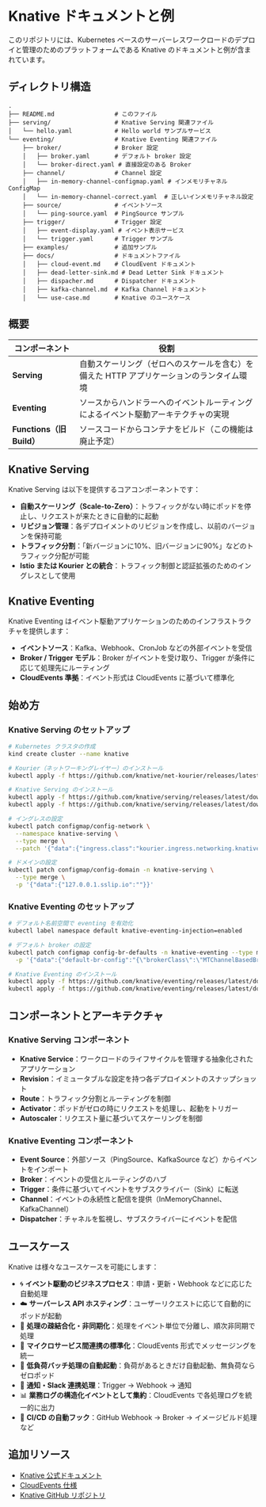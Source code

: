 # Knative ドキュメントと例

このリポジトリには、Kubernetes ベースのサーバーレスワークロードのデプロイと管理のためのプラットフォームである Knative のドキュメントと例が含まれています。

## ディレクトリ構造

```
.
├── README.md                 # このファイル
├── serving/                  # Knative Serving 関連ファイル
│   └── hello.yaml            # Hello world サンプルサービス
└── eventing/                 # Knative Eventing 関連ファイル
    ├── broker/               # Broker 設定
    │   ├── broker.yaml       # デフォルト broker 設定
    │   └── broker-direct.yaml # 直接設定のある Broker
    ├── channel/              # Channel 設定
    │   ├── in-memory-channel-configmap.yaml # インメモリチャネル ConfigMap
    │   └── in-memory-channel-correct.yaml  # 正しいインメモリチャネル設定
    ├── source/               # イベントソース
    │   └── ping-source.yaml  # PingSource サンプル
    ├── trigger/              # Trigger 設定
    │   ├── event-display.yaml # イベント表示サービス
    │   └── trigger.yaml      # Trigger サンプル
    ├── examples/             # 追加サンプル
    ├── docs/                 # ドキュメントファイル
    │   ├── cloud-event.md    # CloudEvent ドキュメント
    │   ├── dead-letter-sink.md # Dead Letter Sink ドキュメント
    │   ├── dispacher.md      # Dispatcher ドキュメント
    │   ├── kafka-channel.md  # Kafka Channel ドキュメント
    │   └── use-case.md       # Knative のユースケース
```

## 概要

| コンポーネント              | 役割                                                |
| ---------------------- | ------------------------------------------------- |
| **Serving**            | 自動スケーリング（ゼロへのスケールを含む）を備えた HTTP アプリケーションのランタイム環境 |
| **Eventing**           | ソースからハンドラーへのイベントルーティングによるイベント駆動アーキテクチャの実現 |
| **Functions（旧 Build）** | ソースコードからコンテナをビルド（この機能は廃止予定） |

## Knative Serving

Knative Serving は以下を提供するコアコンポーネントです：

- **自動スケーリング（Scale-to-Zero）**：トラフィックがない時にポッドを停止し、リクエストが来たときに自動的に起動
- **リビジョン管理**：各デプロイメントのリビジョンを作成し、以前のバージョンを保持可能
- **トラフィック分割**：「新バージョンに10%、旧バージョンに90%」などのトラフィック分配が可能
- **Istio または Kourier との統合**：トラフィック制御と認証拡張のためのイングレスとして使用

## Knative Eventing

Knative Eventing はイベント駆動アプリケーションのためのインフラストラクチャを提供します：

- **イベントソース**：Kafka、Webhook、CronJob などの外部イベントを受信
- **Broker / Trigger モデル**：Broker がイベントを受け取り、Trigger が条件に応じて処理先にルーティング
- **CloudEvents 準拠**：イベント形式は CloudEvents に基づいて標準化

## 始め方

### Knative Serving のセットアップ

```bash
# Kubernetes クラスタの作成
kind create cluster --name knative

# Kourier（ネットワーキングレイヤー）のインストール
kubectl apply -f https://github.com/knative/net-kourier/releases/latest/download/kourier.yaml

# Knative Serving のインストール
kubectl apply -f https://github.com/knative/serving/releases/latest/download/serving-crds.yaml
kubectl apply -f https://github.com/knative/serving/releases/latest/download/serving-core.yaml

# イングレスの設定
kubectl patch configmap/config-network \
  --namespace knative-serving \
  --type merge \
  --patch '{"data":{"ingress.class":"kourier.ingress.networking.knative.dev"}}'

# ドメインの設定
kubectl patch configmap/config-domain -n knative-serving \
  --type merge \
  -p '{"data":{"127.0.0.1.sslip.io":""}}'
```

### Knative Eventing のセットアップ

```bash
# デフォルト名前空間で eventing を有効化
kubectl label namespace default knative-eventing-injection=enabled

# デフォルト broker の設定
kubectl patch configmap config-br-defaults -n knative-eventing --type merge \
  -p '{"data":{"default-br-config":"{\"brokerClass\":\"MTChannelBasedBroker\",\"broker.config\":{\"apiVersion\":\"v1\",\"kind\":\"ConfigMap\",\"name\":\"in-memory-channel\",\"namespace\":\"knative-eventing\"}}"}}'

# Knative Eventing のインストール
kubectl apply -f https://github.com/knative/eventing/releases/latest/download/eventing-crds.yaml
kubectl apply -f https://github.com/knative/eventing/releases/latest/download/eventing-core.yaml
```

## コンポーネントとアーキテクチャ

### Knative Serving コンポーネント

- **Knative Service**：ワークロードのライフサイクルを管理する抽象化されたアプリケーション
- **Revision**：イミュータブルな設定を持つ各デプロイメントのスナップショット
- **Route**：トラフィック分割とルーティングを制御
- **Activator**：ポッドがゼロの時にリクエストを処理し、起動をトリガー
- **Autoscaler**：リクエスト量に基づいてスケーリングを制御

### Knative Eventing コンポーネント

- **Event Source**：外部ソース（PingSource、KafkaSource など）からイベントをインポート
- **Broker**：イベントの受信とルーティングのハブ
- **Trigger**：条件に基づいてイベントをサブスクライバー（Sink）に転送
- **Channel**：イベントの永続性と配信を提供（InMemoryChannel、KafkaChannel）
- **Dispatcher**：チャネルを監視し、サブスクライバーにイベントを配信

## ユースケース

Knative は様々なユースケースを可能にします：

- 🌀 **イベント駆動のビジネスプロセス**：申請・更新・Webhook などに応じた自動処理
- ☁️ **サーバーレス API ホスティング**：ユーザーリクエストに応じて自動的にポッドが起動
- 🔁 **処理の疎結合化・非同期化**：処理をイベント単位で分離し、順次非同期で処理
- 🧵 **マイクロサービス間連携の標準化**：CloudEvents 形式でメッセージングを統一
- 💸 **低負荷バッチ処理の自動起動**：負荷があるときだけ自動起動、無負荷ならゼロポッド
- 🔔 **通知・Slack 連携処理**：Trigger → Webhook → 通知
- 📊 **業務ログの構造化イベントとして集約**：CloudEvents で各処理ログを統一的に出力
- 🧩 **CI/CD の自動フック**：GitHub Webhook → Broker → イメージビルド処理など

## 追加リソース

- [Knative 公式ドキュメント](https://knative.dev/docs/)
- [CloudEvents 仕様](https://cloudevents.io/)
- [Knative GitHub リポジトリ](https://github.com/knative)
